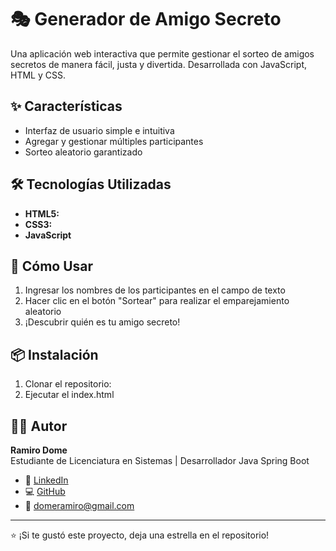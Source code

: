# 🎭 Generador de Amigo Secreto

Una aplicación web interactiva que permite gestionar el sorteo de amigos secretos de manera fácil, justa y divertida. Desarrollada con JavaScript, HTML y CSS.

## ✨ Características

- Interfaz de usuario simple e intuitiva
- Agregar y gestionar múltiples participantes
- Sorteo aleatorio garantizado

## 🛠️ Tecnologías Utilizadas

- **HTML5:** 
- **CSS3:**
- **JavaScript** 

## 🚀 Cómo Usar

1. Ingresar los nombres de los participantes en el campo de texto
4. Hacer clic en el botón "Sortear" para realizar el emparejamiento aleatorio
5. ¡Descubrir quién es tu amigo secreto!

## 📦 Instalación

1. Clonar el repositorio:
2. Ejecutar el index.html

## 👨‍💻 Autor

**Ramiro Dome**  
Estudiante de Licenciatura en Sistemas | Desarrollador Java Spring Boot

- 🔗 [LinkedIn](https://www.linkedin.com/in/ramiro-dome)
- 💻 [GitHub](https://github.com/RamiroDome1)
- 📧 domeramiro@gmail.com

---

⭐ ¡Si te gustó este proyecto, deja una estrella en el repositorio!
